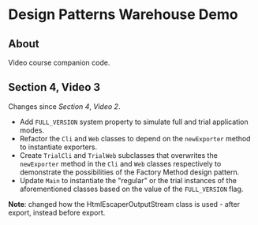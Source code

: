 # Design Patterns Warehouse Demo

## About

Video course companion code.

## Section 4, Video 3

Changes since _Section 4_, _Video 2_.

* Add `FULL_VERSION` system property to simulate full and trial application modes.
* Refactor the `Cli` and `Web` classes to depend on the `newExporter` method to instantiate exporters.
* Create `TrialCli` and `TrialWeb` subclasses that overwrites the `newExporter` method in the `Cli` and `Web`
classes respectively to demonstrate the possibilities of the Factory Method design pattern. 
* Update `Main` to instantiate the "regular" or the trial instances of the aforementioned classes based
on the value of the `FULL_VERSION` flag.

**Note**: changed how the HtmlEscaperOutputStream class is used - after export, instead before export.
